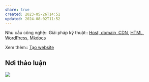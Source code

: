 ```yaml
---
share: true
created: 2023-05-26T14:51
updated: 2024-08-02T11:52
---
```

Nhu cầu công nghệ::
Giải pháp kỹ thuật:: [Host, domain, CDN](../Gi%E1%BA%A3i%20ph%C3%A1p%20k%E1%BB%B9%20thu%E1%BA%ADt/Web/Host,%20domain,%20CDN.md), [HTML](../Gi%E1%BA%A3i%20ph%C3%A1p%20k%E1%BB%B9%20thu%E1%BA%ADt/Web/HTML.md), [WordPress](../Gi%E1%BA%A3i%20ph%C3%A1p%20k%E1%BB%B9%20thu%E1%BA%ADt/Web/WordPress.md), [Mkdocs](../Gi%E1%BA%A3i%20ph%C3%A1p%20k%E1%BB%B9%20thu%E1%BA%ADt/Web/Mkdocs.md)

Xem thêm:: [Tạo website](../Nhu%20c%E1%BA%A7u%20c%C3%B4ng%20vi%E1%BB%87c/Doanh%20nghi%E1%BB%87p%20ho%E1%BA%B7c%20t%E1%BB%95%20ch%E1%BB%A9c/T%E1%BA%A1o%20website.md)
## Nơi thảo luận
![](https://i.imgur.com/4fq665i.png)